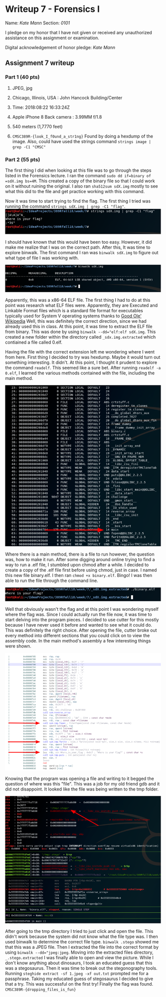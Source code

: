 Writeup 7 - Forensics I
======

Name: *Kate Mann*
Section: *0101*

I pledge on my honor that I have not given or received any unauthorized assistance on this assignment or examination.

Digital acknowledgement of honor pledge: *Kate Mann*

## Assignment 7 writeup

### Part 1 (40 pts)

1. JPEG, jpg

2. Chicago, Illinois, USA : John Hancock Building/Center

3. Time: 2018:08:22 16:33:24Z

4. Apple iPhone 8 Back camera : 3.99MM f/1.8

5. 540 meters (1,7770 feet)

6. `CMSC389R-{look_I_f0und_a_str1ng}` Found by doing a hexdump of the image. Also, could have used the 
strings command `strings image | grep -C1 "CMSC"`

### Part 2 (55 pts)
The first thing I did when looking at this file was to go through the steps listed in the Forensics 
lecture. I ran the command `sudo dd if=binary of =sdX.img bs=4M`. This created a copy of the binary file so that
I could work on it without ruining the original. I also ran `sha512sum sdX.img` mostly to see what this did to 
the file and get practice working with this command. 

Now it was time to start trying to find the flag. The first thing I tried was running the command
`strings sdX.img | grep -C1 "flag"`. 
![Strings results](Strings.png)

I should have known that this would have been too easy. However, it did make me realize that I was on the correct
path. After this, It was time to explore binwalk. The first command I ran was `binwalk sdX.img` to figure out 
what type of file I was working with. 

![Binwalk file](binwalk_file.png)

Apparently, this was a x86-64 ELF file. The first thing I had to do at this point was research what
ELF files were. Apparently, they are Executed and Linkable Format files which is a standard file format for 
executables typically used for System V operating systems thanks to [Good Ole' Wikipedia](https://en.wikipedia.org/wiki/Executable_and_Linkable_Format)
Well, this was definitely the correct direction, since we had already used this in class. At this point, it was 
time to extract the ELF file from binary. This was done by using `binwalk --dd="elf:elf sdX.img`. This created
a new folder within the directory called `_sdx.img.extracted` which contiained a file called 0.elf. 

Having the file with the correct extension left me wondering where I went from here. First thing I decided to try
was hexdump. Maybe it would turn out something interesting. It didn't. At this point, I thought it prudent 
to explore the command `readelf`. This seemed like a sure bet. After running `readelf -a 0.elf`, I 
learned the various methods contained with the file, including the main method. 

![readelf](readelf.png)

Where there is a main method, there is a file to run however, the question was, how to make it run. After some 
digging around online trying to find a way to run a .elf file, I stumbled upon chmod after a while. I 
decided to create a copy of the .elf file first before using chmod, just in case. I named this new file 
binary.elf. I then ran `chmod +x binary.elf`. Bingo! I was then able to run the file through the command line. 

![running the program](run.png)

Well that obviously wasn't the flag and at this point I was wondering myself where the flag was. Since I could
actually run the file now, it was time to start delving into the program pieces. I decided to use cutter for this 
mostly because I have never used it before and wanted to see what it could do. This was definitely the right choice. 
After opening the file, cutter broke out every method into different sections that you could click on to 
view the assembly code. In the main method's assembly a few interesting things were shown. 

![cutter](cutter.png)  

Knowing that the program was opening a file and writing to it begged the question of where was this "file". This was 
a job for my old friend gdb and it did not disappoint. It looked like the file was being written to the 
tmp folder. 

![gdb](gdb.png)

After going to the tmp directory I tried to just click and open the file. This didn't work because the system
did not know what the file type was. I then used binwalk to determine the correct file type. `binwalk .stego`
showed me that this was a JPEG file. Then I extracted the file into the correct format by using
`binwalk --dd="jpeg:jpeg`. Moving into the extracted files directory, `_.stego.extracted` I was finally able
to open and view the picture. While I don't know anything about dinosaurs, I took an educated guess that this 
was a stegosaurus. Then it was time to break out the stegonography tools. Running 
`steghide extract -sf 1.jpeg -xf out.txt` prompted me for a passphrase. Taking my educated guess of 
stegosaurus I decided to give that a try. This was successful on the first try! Finally the flag was found. 
`CMSC389R-{dropping_files_is_fun}`

